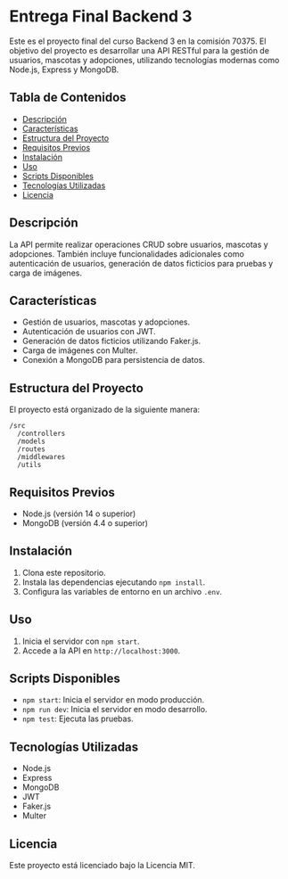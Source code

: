 # Entrega Final Backend 3

Este es el proyecto final del curso Backend 3 en la comisión 70375. El objetivo del proyecto es desarrollar una API RESTful para la gestión de usuarios, mascotas y adopciones, utilizando tecnologías modernas como Node.js, Express y MongoDB.

## Tabla de Contenidos

- [Descripción](#descripción)
- [Características](#características)
- [Estructura del Proyecto](#estructura-del-proyecto)
- [Requisitos Previos](#requisitos-previos)
- [Instalación](#instalación)
- [Uso](#uso)
- [Scripts Disponibles](#scripts-disponibles)
- [Tecnologías Utilizadas](#tecnologías-utilizadas)
- [Licencia](#licencia)

## Descripción

La API permite realizar operaciones CRUD sobre usuarios, mascotas y adopciones. También incluye funcionalidades adicionales como autenticación de usuarios, generación de datos ficticios para pruebas y carga de imágenes.

## Características

- Gestión de usuarios, mascotas y adopciones.
- Autenticación de usuarios con JWT.
- Generación de datos ficticios utilizando Faker.js.
- Carga de imágenes con Multer.
- Conexión a MongoDB para persistencia de datos.

## Estructura del Proyecto

El proyecto está organizado de la siguiente manera:

```
/src
  /controllers
  /models
  /routes
  /middlewares
  /utils
```

## Requisitos Previos

- Node.js (versión 14 o superior)
- MongoDB (versión 4.4 o superior)

## Instalación

1. Clona este repositorio.
2. Instala las dependencias ejecutando `npm install`.
3. Configura las variables de entorno en un archivo `.env`.

## Uso

1. Inicia el servidor con `npm start`.
2. Accede a la API en `http://localhost:3000`.

## Scripts Disponibles

- `npm start`: Inicia el servidor en modo producción.
- `npm run dev`: Inicia el servidor en modo desarrollo.
- `npm test`: Ejecuta las pruebas.

## Tecnologías Utilizadas

- Node.js
- Express
- MongoDB
- JWT
- Faker.js
- Multer

## Licencia

Este proyecto está licenciado bajo la Licencia MIT.
